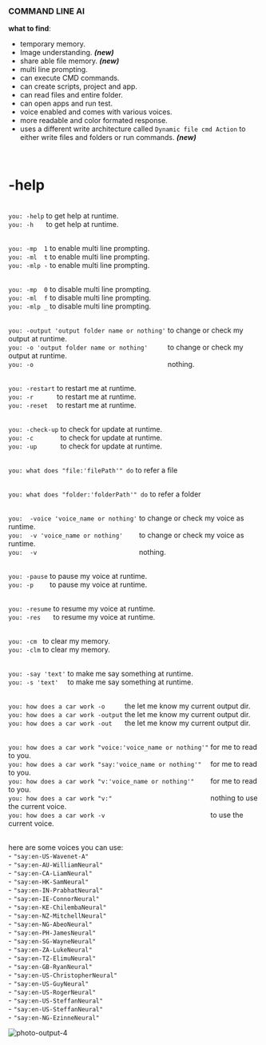 ### COMMAND LINE AI

**what to find**:
- temporary memory.
- Image understanding.  _**(new)**_
- share able file memory.  _**(new)**_
- multi line prompting.
- ⁠can execute CMD commands.
- ⁠can create scripts, project and app.
- can read files and entire folder.
- ⁠can open apps and run test.
- voice enabled and comes with various voices. 
- more readable and color formated response.
- uses a different write architecture called `Dynamic file cmd Action` to either write files and folders or run commands.  _**(new)**_


<br/>

<h1>-help </h1>


<br/> `you: -help`       to get help at runtime.
<br/> `you: -h   `       to get help at runtime.

<br/>`you: -mp  1`    to enable multi line prompting.
<br/>`you: -ml  t`    to enable multi line prompting.
<br/>`you: -mlp -`    to enable multi line prompting.

<br/>`you: -mp  0`    to disable multi line prompting.
<br/>`you: -ml  f`    to disable multi line prompting.
<br/>`you: -mlp _`    to disable multi line prompting.

<br/> `you: -output 'output folder name or nothing'`    to change or check my output at runtime.
<br/> `you: -o 'output folder name or nothing'     `    to change or check my output at runtime.
<br/> `you: -o                                     `    nothing.

<br/> `you: -restart`     to restart me at runtime.
<br/> `you: -r      `     to restart me at runtime.
<br/> `you: -reset  `     to restart me at runtime.

<br/> `you: -check-up`       to check for update at runtime.
<br/> `you: -c       `       to check for update at runtime.
<br/> `you: -up      `       to check for update at runtime.

<br/> `you: what does "file:'filePath'" do`     to refer a file

<br/> `you: what does "folder:'folderPath'" do` to refer a folder

<br/> `you:  -voice 'voice_name or nothing'`    to change or check my voice as runtime.
<br/> `you:  -v 'voice_name or nothing'    `    to change or check my voice as runtime.
<br/> `you:  -v                            `    nothing.

<br/> `you: -pause`       to pause my voice at runtime.
<br/> `you: -p    `       to pause my voice at runtime.

<br/> `you: -resume`     to resume my voice at runtime.
<br/> `you: -res   `     to resume my voice at runtime.

<br/> `you: -cm `    to clear my memory.
<br/> `you: -clm`    to clear my memory.

<br/> `you: -say 'text'`    to make me say something at runtime.
<br/> `you: -s 'text'  `    to make me say something at runtime.

<br/> `you: how does a car work -o     `             the let me know my current output dir.
<br/> `you: how does a car work -output`             the let me know my current output dir.
<br/> `you: how does a car work -out   `             the let me know my current output dir.

<br/> `you: how does a car work "voice:'voice_name or nothing'"`    for me to read to you.
<br/> `you: how does a car work "say:'voice_name or nothing'"  `    for me to read to you.
<br/> `you: how does a car work "v:'voice_name or nothing'"    `    for me to read to you.
<br/> `you: how does a car work "v:"                           `    nothing to use the current voice.
<br/> `you: how does a car work -v                             `    to use the current voice.

<br/> here are some voices you can use:
<br/>     - `"say:en-US-Wavenet-A"`
<br/>     - `"say:en-AU-WilliamNeural"`
<br/>     - `"say:en-CA-LiamNeural"`
<br/>     - `"say:en-HK-SamNeural"`
<br/>     - `"say:en-IN-PrabhatNeural"`
<br/>     - `"say:en-IE-ConnorNeural"`
<br/>     - `"say:en-KE-ChilembaNeural"`
<br/>     - `"say:en-NZ-MitchellNeural"`
<br/>     - `"say:en-NG-AbeoNeural"`
<br/>     - `"say:en-PH-JamesNeural"`
<br/>     - `"say:en-SG-WayneNeural"`
<br/>     - `"say:en-ZA-LukeNeural"`
<br/>     - `"say:en-TZ-ElimuNeural"`
<br/>     - `"say:en-GB-RyanNeural"`
<br/>     - `"say:en-US-ChristopherNeural"`
<br/>     - `"say:en-US-GuyNeural"`
<br/>     - `"say:en-US-RogerNeural"`
<br/>     - `"say:en-US-SteffanNeural"`
<br/>     - `"say:en-US-SteffanNeural"`
<br/>     - `"say:en-NG-EzinneNeural"`
  <br/>

![photo-output-4](https://github.com/user-attachments/assets/d9155e64-1bac-4048-acab-4dfb6116be69)

